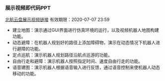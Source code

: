 ### 展示视频即代码PPT

[北航云盘展示视频链接](https://bhpan.buaa.edu.cn:443/link/1E63B997905FBF42A983C4A7570A9D80) 有效期限：2020-07-07 23:59

- 建立地图：演示通过GUI界面进行仿真环境的运行，以及视频机器人地图构建功能。
- 动态避障：在机器人规划好的路径上添加障碍物，演示在动态情况下机器人进行避障的功能。
- 定点巡航：演示机器人规划路径沿航点巡游的功能。
- 自由行走和避障：演示机器人按照指定时间、速度自由行走的功能。
- 语音建图：演示机器人根据语音输入进行反馈，通过语音控制来使机器人动态移动的功能。